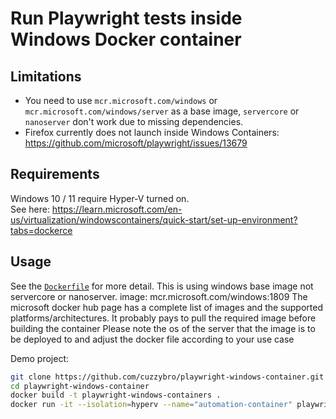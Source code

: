 # Run Playwright tests inside Windows Docker container

## Limitations

- You need to use `mcr.microsoft.com/windows` or `mcr.microsoft.com/windows/server` as a base image, `servercore` or `nanoserver` don't work due to missing dependencies.
- Firefox currently does not launch inside Windows Containers: https://github.com/microsoft/playwright/issues/13679

## Requirements

Windows 10 / 11 require Hyper-V turned on.<br>
See here: https://learn.microsoft.com/en-us/virtualization/windowscontainers/quick-start/set-up-environment?tabs=dockerce

## Usage

See the [`Dockerfile`](./Dockerfile) for more detail. This is using windows base image not servercore or nanoserver. 
image: mcr.microsoft.com/windows:1809 
The microsoft docker hub page has a complete list of images and the supported platforms/architectures. It probably pays to pull the required image before building the container
Please note the os of the server that the image is to be deployed to and adjust the docker file according to your use case

Demo project:

```bash
git clone https://github.com/cuzzybro/playwright-windows-container.git
cd playwright-windows-container
docker build -t playwright-windows-containers .
docker run -it --isolation=hyperv --name="automation-container" playwright-windows-containers
```
